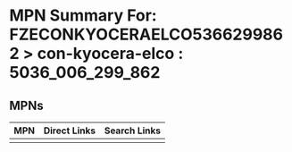 



# MPN Summary For: FZECONKYOCERAELCO5366299862 > con-kyocera-elco : 5036_006_299_862

## MPNs
  

|MPN|Direct Links|Search Links|
| :--- | :--- | :--- |
||||
